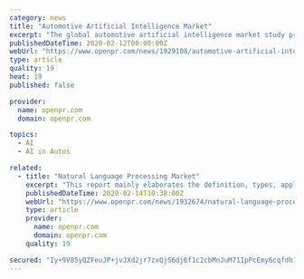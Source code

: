 ```yaml
---
category: news
title: "Automotive Artificial Intelligence Market"
excerpt: "The global automotive artificial intelligence market study presents ... Volvo Car Corporation (Sweden), Volkswagen Group (German), Waymo LLC (U.S.), and Xilinx Inc.(U.S.). 1."
publishedDateTime: 2020-02-12T00:00:00Z
webUrl: "https://www.openpr.com/news/1929108/automotive-artificial-intelligence-market-global-industry"
type: article
quality: 19
heat: 19
published: false

provider:
  name: openpr.com
  domain: openpr.com

topics:
  - AI
  - AI in Autos

related:
  - title: "Natural Language Processing Market"
    excerpt: "This report mainly elaborates the definition, types, applications and major players of Natural Language Processing market in details. Deep analysis about market status (2014-2019), enterprise competition pattern, advantages and disadvantages of enterprise products, industry development trends (2019-2025), regional industrial layout ..."
    publishedDateTime: 2020-02-14T10:38:00Z
    webUrl: "https://www.openpr.com/news/1932674/natural-language-processing-market-future-opportunities"
    type: article
    provider:
      name: openpr.com
      domain: openpr.com
    quality: 19

secured: "Iy+9V85yQZFeuJP+jvJXd2jr7zxQjS6dj6f1c2cbMnJuM711pPcEmy6cqfdh10THIO68N5l7YoYXht2A7+GYkCzuriHgQwcjgaJuJz+4wJU4lK2cRO/5oGQTY53q4c25raDvm8Gu93qUxVGCO736l4XqsTY8/l5NlPupqifeQmBKQeG1SHn7vPizn8GUAg2Nl1POgspOMJ/2+gpGdFYj0KLoXCqQbZ7p9PwyzYdbAUfGr0L0cfquP2YKFaolP5uuM1Q1p6hPZdaFql78udWccvUfpI2eLExWcJvYB/YGmhPhZ/3vCzGjklHTXqCqdcDc;KLyXditKxxLyrSQE9gy7gQ=="
---
```


